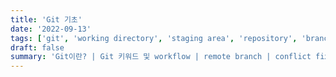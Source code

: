 ```yaml
---
title: 'Git 기초'
date: '2022-09-13'
tags: ['git', 'working directory', 'staging area', 'repository', 'branch']
draft: false
summary: 'Git이란? | Git 키워드 및 workflow | remote branch | conflict fix | commit message convention'
---
```

